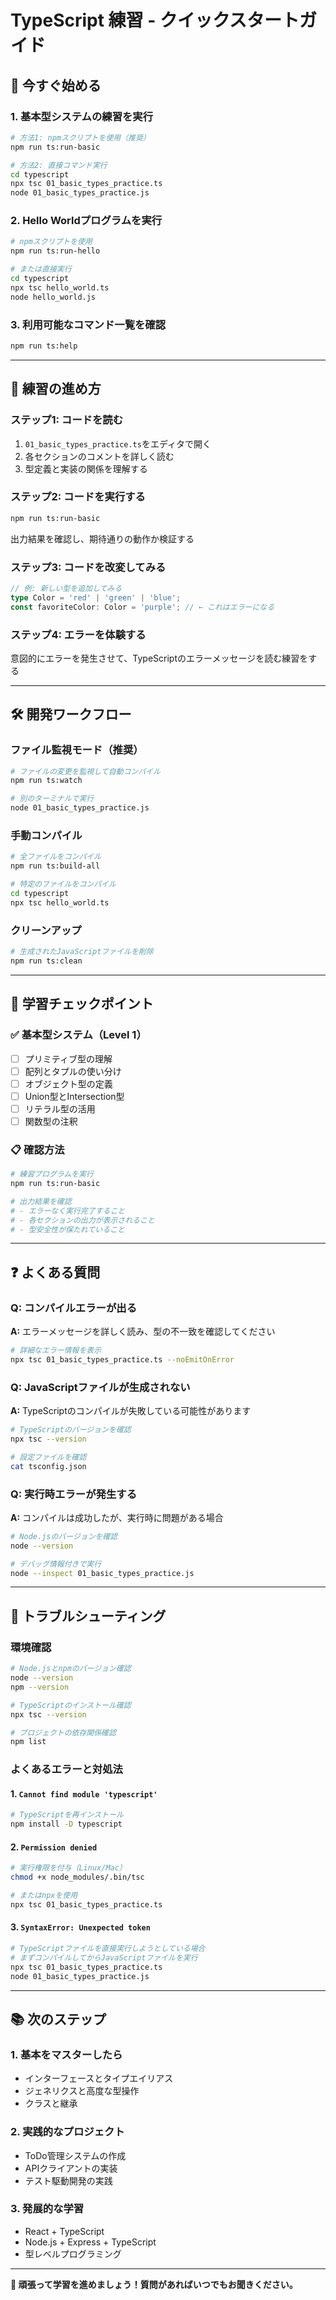# TypeScript 練習 - クイックスタートガイド

## 🚀 今すぐ始める

### 1. 基本型システムの練習を実行
```bash
# 方法1: npmスクリプトを使用（推奨）
npm run ts:run-basic

# 方法2: 直接コマンド実行
cd typescript
npx tsc 01_basic_types_practice.ts
node 01_basic_types_practice.js
```

### 2. Hello Worldプログラムを実行
```bash
# npmスクリプトを使用
npm run ts:run-hello

# または直接実行
cd typescript
npx tsc hello_world.ts
node hello_world.js
```

### 3. 利用可能なコマンド一覧を確認
```bash
npm run ts:help
```

---

## 📝 練習の進め方

### ステップ1: コードを読む
1. `01_basic_types_practice.ts`をエディタで開く
2. 各セクションのコメントを詳しく読む
3. 型定義と実装の関係を理解する

### ステップ2: コードを実行する
```bash
npm run ts:run-basic
```
出力結果を確認し、期待通りの動作か検証する

### ステップ3: コードを改変してみる
```typescript
// 例: 新しい型を追加してみる
type Color = 'red' | 'green' | 'blue';
const favoriteColor: Color = 'purple'; // ← これはエラーになる
```

### ステップ4: エラーを体験する
意図的にエラーを発生させて、TypeScriptのエラーメッセージを読む練習をする

---

## 🛠️ 開発ワークフロー

### ファイル監視モード（推奨）
```bash
# ファイルの変更を監視して自動コンパイル
npm run ts:watch

# 別のターミナルで実行
node 01_basic_types_practice.js
```

### 手動コンパイル
```bash
# 全ファイルをコンパイル
npm run ts:build-all

# 特定のファイルをコンパイル
cd typescript
npx tsc hello_world.ts
```

### クリーンアップ
```bash
# 生成されたJavaScriptファイルを削除
npm run ts:clean
```

---

## 🎯 学習チェックポイント

### ✅ 基本型システム（Level 1）
- [ ] プリミティブ型の理解
- [ ] 配列とタプルの使い分け
- [ ] オブジェクト型の定義
- [ ] Union型とIntersection型
- [ ] リテラル型の活用
- [ ] 関数型の注釈

### 📋 確認方法
```bash
# 練習プログラムを実行
npm run ts:run-basic

# 出力結果を確認
# - エラーなく実行完了すること
# - 各セクションの出力が表示されること
# - 型安全性が保たれていること
```

---

## ❓ よくある質問

### Q: コンパイルエラーが出る
**A:** エラーメッセージを詳しく読み、型の不一致を確認してください
```bash
# 詳細なエラー情報を表示
npx tsc 01_basic_types_practice.ts --noEmitOnError
```

### Q: JavaScriptファイルが生成されない
**A:** TypeScriptのコンパイルが失敗している可能性があります
```bash
# TypeScriptのバージョンを確認
npx tsc --version

# 設定ファイルを確認
cat tsconfig.json
```

### Q: 実行時エラーが発生する
**A:** コンパイルは成功したが、実行時に問題がある場合
```bash
# Node.jsのバージョンを確認
node --version

# デバッグ情報付きで実行
node --inspect 01_basic_types_practice.js
```

---

## 🔧 トラブルシューティング

### 環境確認
```bash
# Node.jsとnpmのバージョン確認
node --version
npm --version

# TypeScriptのインストール確認
npx tsc --version

# プロジェクトの依存関係確認
npm list
```

### よくあるエラーと対処法

#### 1. `Cannot find module 'typescript'`
```bash
# TypeScriptを再インストール
npm install -D typescript
```

#### 2. `Permission denied`
```bash
# 実行権限を付与（Linux/Mac）
chmod +x node_modules/.bin/tsc

# またはnpxを使用
npx tsc 01_basic_types_practice.ts
```

#### 3. `SyntaxError: Unexpected token`
```bash
# TypeScriptファイルを直接実行しようとしている場合
# まずコンパイルしてからJavaScriptファイルを実行
npx tsc 01_basic_types_practice.ts
node 01_basic_types_practice.js
```

---

## 📚 次のステップ

### 1. 基本をマスターしたら
- インターフェースとタイプエイリアス
- ジェネリクスと高度な型操作
- クラスと継承

### 2. 実践的なプロジェクト
- ToDo管理システムの作成
- APIクライアントの実装
- テスト駆動開発の実践

### 3. 発展的な学習
- React + TypeScript
- Node.js + Express + TypeScript
- 型レベルプログラミング

---

**💪 頑張って学習を進めましょう！質問があればいつでもお聞きください。**
